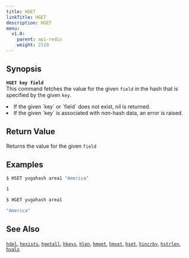 ```yaml
---
title: HGET
linkTitle: HGET
description: HGET
menu:
  v1.0:
    parent: api-redis
    weight: 2120
---
```


## Synopsis
<b>`HGET key field`</b><br>
This command fetches the value for the given `field` in the hash that is specified by the given `key`.

<li>If the given `key` or `field` does not exist, nil is returned.</li>
<li>If the given `key` is associated with non-hash data, an error is raised.</li>

## Return Value
Returns the value for the given `field`

## Examples
```{.sh .copy .separator-dollar}
$ HSET yugahash area1 "America"
```
```sh
1
```
```{.sh .copy .separator-dollar}
$ HGET yugahash area1
```
```sh
"America"
```

## See Also
[`hdel`](../hdel/), [`hexists`](../hexists/), [`hgetall`](../hgetall/), [`hkeys`](../hkeys/), [`hlen`](../hlen/), [`hmget`](../hmget/), [`hmset`](../hmset/), [`hset`](../hset/), [`hincrby`](../hincrby/), [`hstrlen`](../hstrlen/), [`hvals`](../hvals/)
